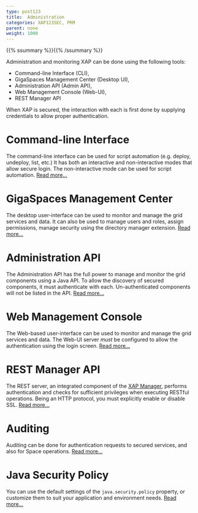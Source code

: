 ```yaml
---
type: post123
title:  Administration
categories: XAP123SEC, PRM
parent: none
weight: 1000
---
```


{{% ssummary %}}{{% /ssummary %}}

Administration and monitoring XAP can be done using the following tools:

* Command-line Interface (CLI), 
* GigaSpaces Management Center (Desktop UI), 
* Administration API (Admin API),
* Web Management Console (Web-UI),
* REST Manager API

When XAP is secured, the interaction with each is first done by supplying credentials to allow proper authentication.

# Command-line Interface

The command-line interface can be used for script automation (e.g. deploy, undeploy, list, etc.)
It has both an interactive and non-interactive modes that allow secure login. 
The non-interactive mode can be used for script automation.
[Read more...](command-line-interface-cli-security.html)


# GigaSpaces Management Center
The desktop user-interface can be used to monitor and manage the grid services and data. 
It can also be used to manage users and roles, assign permissions, manage security using the directory manager extension.
[Read more...](../admin/gigaspaces-management-center-ui-security.html)

# Administration API

The Administration API has the full power to manage and monitor the grid components using a Java API.
To allow the discovery of secured components, it must authenticate with each. 
Un-authenticated components will not be listed in the API.
[Read more...](administration-and-monitoring-api-security.html)


# Web Management Console

The Web-based user-interface can be used to monitor and manage the grid services and data.
The Web-UI server *must* be configured to allow the authentication using the login screen.
[Read more...](securing-the-web-ui.html)


# REST Manager API

The REST server, an integrated component of the [XAP Manager](../admin/xap-manager.html), 
performs authentication and checks for sufficient privileges when executing RESTful operations.
Being an HTTP protocol, you must explicitly enable or disable SSL.
[Read more...](securing-the-REST-manager.html)

# Auditing

Auditing can be done for authentication requests to secured services, and also for Space operations.
[Read more...](./auditing.html) 

# Java Security Policy

You can use the default settings of the `java.security.policy` property, 
or customize them to suit your application and environment needs.
[Read more...](./java-security-policy-file.html)

